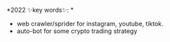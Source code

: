 <!-- - 👋 Hi, I’m @Robin3910
- 👀 I’m interested in ...
- 🌱 I’m currently learning ...
- 💞️ I’m looking to collaborate on ...
- 📫 How to reach me ... -->

<!---
Robin3910/Robin3910 is a ✨ special ✨ repository because its `README.md` (this file) appears on your GitHub profile.
You can click the Preview link to take a look at your changes.
--->

*2022 ✨key words✨: *
* web crawler/sprider for instagram, youtube, tiktok.
* auto-bot for some crypto trading strategy

<p align="center"><img src="https://github-readme-stats.vercel.app/api?username=robin3910&show_icons=true&theme=gotham" alt="" /></p>
